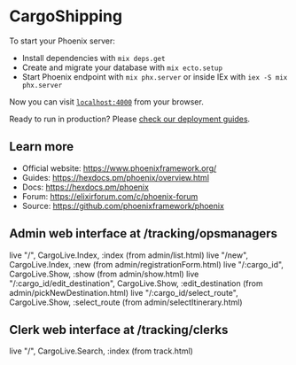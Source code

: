 # CargoShipping

To start your Phoenix server:

  * Install dependencies with `mix deps.get`
  * Create and migrate your database with `mix ecto.setup`
  * Start Phoenix endpoint with `mix phx.server` or inside IEx with `iex -S mix phx.server`

Now you can visit [`localhost:4000`](http://localhost:4000) from your browser.

Ready to run in production? Please [check our deployment guides](https://hexdocs.pm/phoenix/deployment.html).

## Learn more

  * Official website: https://www.phoenixframework.org/
  * Guides: https://hexdocs.pm/phoenix/overview.html
  * Docs: https://hexdocs.pm/phoenix
  * Forum: https://elixirforum.com/c/phoenix-forum
  * Source: https://github.com/phoenixframework/phoenix


## Admin web interface at /tracking/opsmanagers

live "/", CargoLive.Index, :index (from admin/list.html)
live "/new", CargoLive.Index, :new (from admin/registrationForm.html)
live "/:cargo_id", CargoLive.Show, :show (from admin/show.html)
live "/:cargo_id/edit_destination", CargoLive.Show, :edit_destination (from admin/pickNewDestination.html)
live "/:cargo_id/select_route", CargoLive.Show, :select_route (from admin/selectItinerary.html)

## Clerk web interface at /tracking/clerks

live "/", CargoLive.Search, :index (from track.html)

